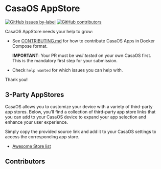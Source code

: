 # CasaOS AppStore

[![GitHub issues by-label](https://img.shields.io/github/issues/IceWhaleTech/CasaOS-AppStore/help%20wanted?label=help%20wanted&style=for-the-badge)](https://github.com/IceWhaleTech/CasaOS-AppStore/issues?q=is%3Aissue+is%3Aopen+label%3A%22help+wanted%22) [![GitHub contributors](https://img.shields.io/github/contributors/IceWhaleTech/CasaOS-AppStore?style=for-the-badge)](https://github.com/IceWhaleTech/CasaOS-AppStore/graphs/contributors)

CasaOS AppStore needs your help to grow:

- See [CONTRIBUTING.md](CONTRIBUTING.md) for how to contribute CasaOS Apps in Docker Compose format.

  **IMPORTANT**: Your PR must be *well tested* on your own CasaOS first. This is the mandatory first step for your submission.

- Check `help wanted` for which issues you can help with.

Thank you!

## 3-Party AppStores

CasaOS allows you to customize your device with a variety of third-party app stores. Below, you'll find a collection of third-party app store links that you can add to your CasaOS device to expand your app selection and enhance your user experience. 

Simply copy the provided source link and add it to your CasaOS settings to access the corresponding app store.

- [Awesome Store list](https://awesome.casaos.io/content/3rd-party-app-stores/list.html)

## Contributors

<!-- ALL-CONTRIBUTORS-LIST:START - Do not remove or modify this section -->
<!-- prettier-ignore-start -->
<!-- markdownlint-disable -->

<!-- markdownlint-restore -->
<!-- prettier-ignore-end -->

<!-- ALL-CONTRIBUTORS-LIST:END -->
